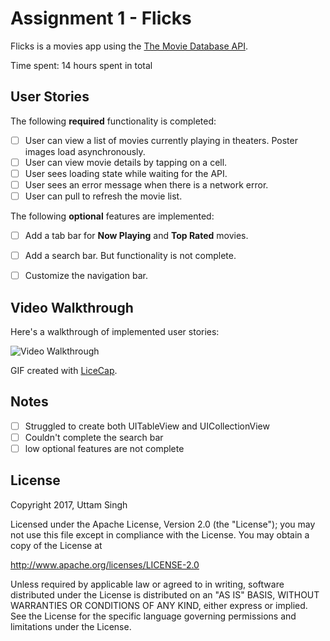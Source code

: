 # Assignment 1 - Flicks

Flicks is a movies app using the [The Movie Database API](http://docs.themoviedb.apiary.io/#).

Time spent: 14 hours spent in total

## User Stories

The following **required** functionality is completed:

- [ ] User can view a list of movies currently playing in theaters. Poster images load asynchronously.
- [ ] User can view movie details by tapping on a cell.
- [ ] User sees loading state while waiting for the API.
- [ ] User sees an error message when there is a network error.
- [ ] User can pull to refresh the movie list.

The following **optional** features are implemented:

- [ ] Add a tab bar for **Now Playing** and **Top Rated** movies.
- [ ] Add a search bar. But functionality is not complete.
- [ ] Customize the navigation bar.


## Video Walkthrough

Here's a walkthrough of implemented user stories:

<img src='http://imgur.com/tvcqZ05' title='Video Walkthrough' width='' alt='Video Walkthrough' />

GIF created with [LiceCap](http://www.cockos.com/licecap/).

## Notes

- [ ] Struggled to create both UITableView and UICollectionView
- [ ] Couldn't complete the search bar
- [ ] low optional features are not complete

## License

Copyright 2017, Uttam Singh

Licensed under the Apache License, Version 2.0 (the "License");
you may not use this file except in compliance with the License.
You may obtain a copy of the License at

http://www.apache.org/licenses/LICENSE-2.0

Unless required by applicable law or agreed to in writing, software
distributed under the License is distributed on an "AS IS" BASIS,
WITHOUT WARRANTIES OR CONDITIONS OF ANY KIND, either express or implied.
See the License for the specific language governing permissions and
limitations under the License.
